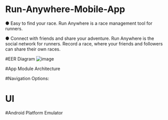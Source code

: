 # Run-Anywhere-Mobile-App
● Easy to find your race. Run Anywhere is a race management tool for runners.

● Connect with friends and share your adventure. Run Anywhere is the social network for runners. Record a race, where your friends and followers can share
their own races.

#EER Diagram
![image](https://user-images.githubusercontent.com/60306897/116272317-6e006100-a746-11eb-9277-d855c955628e.png)


#App Module Architecture



#Navigation Options:



# UI

#Android Platform Emulator



